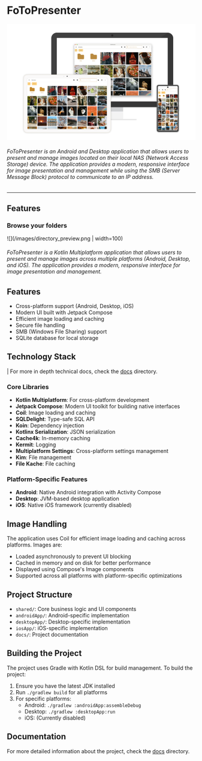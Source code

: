 # FoToPresenter

![fotopresenter](/images/fotopresenter.png)

###### FoToPresenter is an Android and Desktop application that allows users to present and manage images located on their local NAS (Network Access Storage) device. The application provides a modern, responsive interface for image presentation and management while using the SMB (Server Message Block) protocol to communicate to an IP address.

***

## Features


### Browse your folders

![](/images/directory_preview.png | width=100)











###### FoToPresenter is a Kotlin Multiplatform application that allows users to present and manage images across multiple platforms (Android, Desktop, and iOS). The application provides a modern, responsive interface for image presentation and management.



## Features

- Cross-platform support (Android, Desktop, iOS)
- Modern UI built with Jetpack Compose
- Efficient image loading and caching
- Secure file handling
- SMB (Windows File Sharing) support
- SQLite database for local storage

## Technology Stack

| For more in depth technical docs, check the [docs](docs/) directory.

### Core Libraries
- **Kotlin Multiplatform**: For cross-platform development
- **Jetpack Compose**: Modern UI toolkit for building native interfaces
- **Coil**: Image loading and caching
- **SQLDelight**: Type-safe SQL API
- **Koin**: Dependency injection
- **Kotlinx Serialization**: JSON serialization
- **Cache4k**: In-memory caching
- **Kermit**: Logging
- **Multiplatform Settings**: Cross-platform settings management
- **Kim**: File management
- **File Kache**: File caching

### Platform-Specific Features
- **Android**: Native Android integration with Activity Compose
- **Desktop**: JVM-based desktop application
- **iOS**: Native iOS framework (currently disabled)

## Image Handling

The application uses Coil for efficient image loading and caching across platforms. Images are:
- Loaded asynchronously to prevent UI blocking
- Cached in memory and on disk for better performance
- Displayed using Compose's Image components
- Supported across all platforms with platform-specific optimizations

## Project Structure

- `shared/`: Core business logic and UI components
- `androidApp/`: Android-specific implementation
- `desktopApp/`: Desktop-specific implementation
- `iosApp/`: iOS-specific implementation
- `docs/`: Project documentation

## Building the Project

The project uses Gradle with Kotlin DSL for build management. To build the project:

1. Ensure you have the latest JDK installed
2. Run `./gradlew build` for all platforms
3. For specific platforms:
   - Android: `./gradlew :androidApp:assembleDebug`
   - Desktop: `./gradlew :desktopApp:run`
   - iOS: (Currently disabled)

## Documentation

For more detailed information about the project, check the [docs](docs/) directory.
